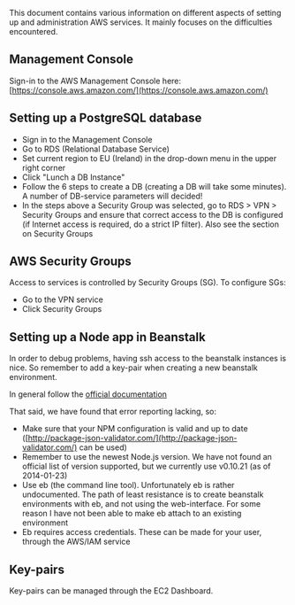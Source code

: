 
This document contains various information on different aspects of
setting up and administration AWS services.  It mainly focuses on the
difficulties encountered.

## Management Console

Sign-in to the AWS Management Console here:
[https://console.aws.amazon.com/](https://console.aws.amazon.com/)


## Setting up a PostgreSQL database

 - Sign in to the Management Console
 - Go to RDS (Relational Database Service)
 - Set current region to EU (Ireland) in the drop-down menu in the
   upper right corner
 - Click "Lunch a DB Instance"
 - Follow the 6 steps to create a DB (creating a DB will take some
   minutes).  A number of DB-service parameters will decided!
 - In the steps above a Security Group was selected, go to RDS > VPN >
   Security Groups and ensure that correct access to the DB is
   configured (if Internet access is required, do a strict IP filter).
   Also see the section on Security Groups


## AWS Security Groups

Access to services is controlled by Security Groups (SG).  To
configure SGs:

 - Go to the VPN service
 - Click Security Groups

## Setting up a Node app in Beanstalk

In order to debug problems, having ssh access to the beanstalk
instances is nice.  So remember to add a key-pair when creating a new
beanstalk environment.

In general follow the [official
documentation](http://docs.aws.amazon.com/elasticbeanstalk/latest/dg/create_deploy_nodejs.sdlc.html)

That said, we have found that error reporting lacking, so:

  - Make sure that your NPM configuration is valid and up to date
    ([http://package-json-validator.com/](http://package-json-validator.com/)
    can be used)
  - Remember to use the newest Node.js version.  We have not found an
    official list of version supported, but we currently use v0.10.21
    (as of 2014-01-23)
  - Use eb (the command line tool).  Unfortunately eb is rather
    undocumented.  The path of least resistance is to create beanstalk
    environments with eb, and not using the web-interface.  For some
    reason I have not been able to make eb attach to an existing
    environment
  - Eb requires access credentials.  These can be made for your user,
    through the AWS/IAM service

## Key-pairs

Key-pairs can be managed through the EC2 Dashboard.

